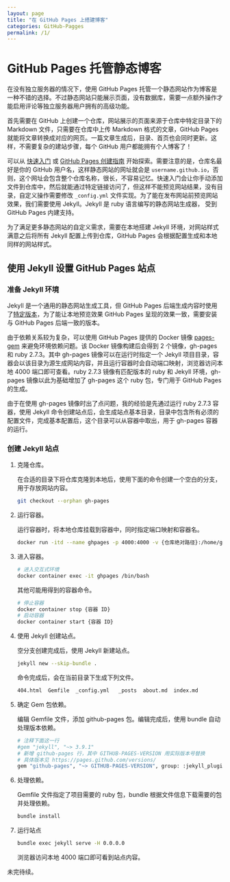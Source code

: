 ```yaml
---
layout: page
title: "在 GitHub Pages 上搭建博客"
categories: GitHub-Pagges
permalink: /1/
---
```


# GitHub Pages 托管静态博客

在没有独立服务器的情况下，使用 GitHub Pages 托管一个静态网站作为博客是一种不错的选择。不过静态网站只能展示页面，没有数据库，需要一点额外操作才能启用评论等独立服务器用户拥有的高级功能。

首先需要在 GitHub 上创建一个仓库，网站展示的页面来源于仓库中特定目录下的 Markdown 文件，只需要在仓库中上传 Markdown 格式的文章，GitHub Pages 就能将文章转换成对应的网页。一篇文章生成后，目录、首页也会同时更新。这样，不需要复杂的建站步骤，每个 GitHub 用户都能拥有个人博客了！

可以从 [快速入门](https://docs.github.com/en/pages/quickstart) 或 [GitHub Pages 创建指南](https://docs.github.com/en/pages/getting-started-with-github-pages/creating-a-github-pages-site) 开始探索。需要注意的是，仓库名最好是你的 GitHub 用户名，这样静态网站的网址就会是 `username.github.io`，否则，这个网址会包含整个仓库名称，很长，不容易记忆。快速入门会让你手动添加文件到仓库中，然后就能通过特定链接访问了，但这样不能预览网站结果，没有目录，自定义操作需要修改 `_config.yml` 文件实现。为了能在发布网站前预览网站效果，我们需要使用 Jekyll。Jekyll 是 ruby 语言编写的静态网站生成器， 受到 GitHub Pages 内建支持。

为了满足更多静态网站的自定义需求，需要在本地搭建 Jekyll 环境，对网站样式满意之后将所有 Jekyll 配置上传到仓库，GitHub Pages 会根据配置生成和本地同样的网站样式。



## 使用 Jekyll 设置 GitHub Pages 站点

### 准备 Jekyll 环境

Jekyll 是一个通用的静态网站生成工具，但 GitHub Pages 后端生成内容时使用了[特定版本](https://pages.github.com/versions/)，为了能让本地预览效果 GitHub Pages 呈现的效果一致，需要安装与 GitHub Pages 后端一致的版本。

由于依赖关系较为复杂，可以使用 GitHub Pages 提供的 Docker 镜像 [pages-gem](https://github.com/github/pages-gem) 来避免环境依赖问题。该 Docker 镜像构建后会得到 2 个镜像，gh-pages 和 ruby 2.7.3。其中 gh-pages 镜像可以在运行时指定一个 Jekyll 项目目录，容器会以该目录为源生成网站内容，并且运行容器时会自动端口映射，浏览器访问本地 4000 端口即可查看。ruby 2.7.3 镜像有匹配版本的 ruby 和 Jekyll 环境，gh-pages 镜像以此为基础增加了 gh-pages 这个 ruby 包，专门用于 GitHub Pages 的生成。

由于在使用 gh-pages 镜像时出了点问题，我的经验是先通过运行 ruby 2.7.3 容器，使用 Jekyll 命令创建站点后，会生成站点基本目录，目录中包含所有必须的配置文件，完成基本配置后，这个目录可以从容器中取出，用于 gh-pages 容器的运行。



### 创建 Jekyll 站点

1. 克隆仓库。
   
    在合适的目录下将仓库克隆到本地后，使用下面的命令创建一个空白的分支，用于存放网站内容。

    ```bash
    git checkout --orphan gh-pages
    ```
2. 运行容器。
   
   运行容器时，将本地仓库挂载到容器中，同时指定端口映射和容器名。
   
   ```bash
   docker run -itd --name ghpages -p 4000:4000 -v {仓库绝对路径}:/home/gh ruby:2.7.3
   ```
3. 进入容器。
   
   ```bash
   # 进入交互式环境
   docker container exec -it ghpages /bin/bash
   ```
   其他可能用得到的容器命令。
   ```bash
   # 停止容器
   docker container stop {容器 ID}
   # 启动容器
   docker container start {容器 ID}
   ```

4. 使用 Jekyll 创建站点。

   空分支创建完成后，使用 Jekyll 新建站点。

    ```bash
    jekyll new --skip-bundle .
    ```
   命令完成后，会在当前目录下生成下列文件。

   ```bash
   404.html  Gemfile  _config.yml	_posts	about.md  index.md
   ```

5. 确定 Gem 包依赖。


   编辑 Gemfile 文件，添加 github-pages 包。编辑完成后，使用 bundle 自动处理版本依赖。

   ```bash
   # 注释下面这一行
   #gem "jekyll", "~> 3.9.1"
   # 新增 github-pages 行，其中 GITHUB-PAGES-VERSION 用实际版本号替换
   # 具体版本见 https://pages.github.com/versions/
   gem "github-pages", "~> GITHUB-PAGES-VERSION", group: :jekyll_plugins
   ```

6. 处理依赖。
   
   Gemfile 文件指定了项目需要的 ruby 包，bundle 根据文件信息下载需要的包并处理依赖。
    
    ```bash
    bundle install
    ```

7. 运行站点

    ```bash
    bundle exec jekyll serve -H 0.0.0.0
    ```
    浏览器访问本地 4000 端口即可看到站点内容。

未完待续。
